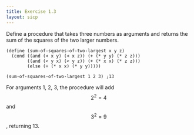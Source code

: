 ```yaml
---
title: Exercise 1.3
layout: sicp
---
```


Define a procedure that takes three numbers as arguments and returns the sum of the squares of the two larger numbers.

```racket
(define (sum-of-squares-of-two-largest x y z)
  (cond ((and (< x y) (< x z)) (+ (* y y) (* z z)))
        ((and (< y x) (< y z)) (+ (* x x) (* z z)))
        (else (+ (* x x) (* y y)))))

(sum-of-squares-of-two-largest 1 2 3) ;13
```

For arguments 1, 2, 3, the procedure will add $$2^2=4$$ and $$3^2=9$$, returning 13.
